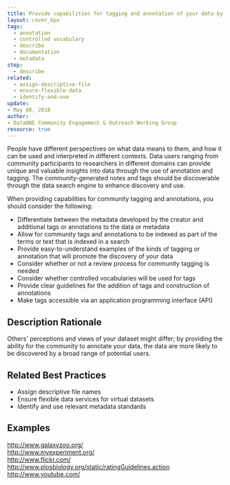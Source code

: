 ```yaml
---
title: Provide capabilities for tagging and annotation of your data by the community
layout: cover_bps
tags:
  - annotation
  - controlled vocabulary
  - describe
  - documentation
  - metadata
step:
  - describe
related:
  - assign-descriptive-file
  - ensure-flexible-data
  - identify-and-use
update:
- May 08, 2018
author:
- DataONE Community Engagement & Outreach Working Group
resource: true
---
```



People have different perspectives on what data means to them, and how it can be used and interpreted in different contexts. Data users ranging from community participants to researchers in different domains can provide unique and valuable insights into data through the use of annotation and tagging. The community-generated notes and tags should be discoverable through the data search engine to enhance discovery and use.

When providing capabilities for community tagging and annotations, you should consider the following:

- Differentiate between the metadata developed by the creator and additional tags or annotations to the data or metadata
- Allow for community tags and annotations to be indexed as part of the terms or text that is indexed in a search
- Provide easy-to-understand examples of the kinds of tagging or annotation that will promote the discovery of your data
- Consider whether or not a review process for community tagging is needed
- Consider whether controlled vocabularies will be used for tags
- Provide clear guidelines for the addition of tags and construction of annotations
- Make tags accessible via an application programming interface (API)

## Description Rationale
Others' perceptions and views of your dataset might differ; by providing the ability for the community to annotate your data, the data are more likely to be discovered by a broad range of potential users.

## Related Best Practices
- Assign descriptive file names
- Ensure flexible data services for virtual datasets
- Identify and use relevant metadata standards

## Examples
http://www.galaxyzoo.org/  
http://www.myexperiment.org/  
http://www.flickr.com/  
http://www.plosbiology.org/static/ratingGuidelines.action  
http://www.youtube.com/
